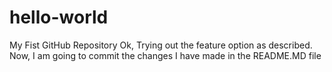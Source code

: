 # hello-world
My Fist GitHub Repository
Ok, Trying out the feature option as described.
Now, I am going to commit the changes I have made in the README.MD file
